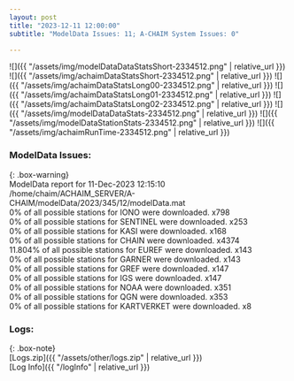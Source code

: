 ```yaml
---
layout: post
title: "2023-12-11 12:00:00"
subtitle: "ModelData Issues: 11; A-CHAIM System Issues: 0"

---
```


![]({{ "/assets/img/modelDataDataStatsShort-2334512.png" | relative_url }})
![]({{ "/assets/img/achaimDataStatsShort-2334512.png" | relative_url }})
![]({{ "/assets/img/achaimDataStatsLong00-2334512.png" | relative_url }})
![]({{ "/assets/img/achaimDataStatsLong01-2334512.png" | relative_url }})
![]({{ "/assets/img/achaimDataStatsLong02-2334512.png" | relative_url }})
![]({{ "/assets/img/modelDataDataStats-2334512.png" | relative_url }})
![]({{ "/assets/img/modelDataStationStats-2334512.png" | relative_url }})
![]({{ "/assets/img/achaimRunTime-2334512.png" | relative_url }})


### ModelData Issues:  
  
{: .box-warning}  
 ModelData report for 11-Dec-2023 12:15:10   
 /home/chaim/ACHAIM_SERVER/A-CHAIM/modelData/2023/345/12/modelData.mat   
 0% of all possible stations for IONO were downloaded. x798   
 0% of all possible stations for SENTINEL were downloaded. x253   
 0% of all possible stations for KASI were downloaded. x168   
 0% of all possible stations for CHAIN were downloaded. x4374   
 11.804% of all possible stations for EUREF were downloaded. x143   
 0% of all possible stations for GARNER were downloaded. x143   
 0% of all possible stations for GREF were downloaded. x147   
 0% of all possible stations for IGS were downloaded. x147   
 0% of all possible stations for NOAA were downloaded. x351   
 0% of all possible stations for QGN were downloaded. x353   
 0% of all possible stations for KARTVERKET were downloaded. x8   
  


### Logs:  
  
{: .box-note}  
[Logs.zip]({{ "/assets/other/logs.zip" | relative_url }})  
[Log Info]({{ "/logInfo" | relative_url }})  
